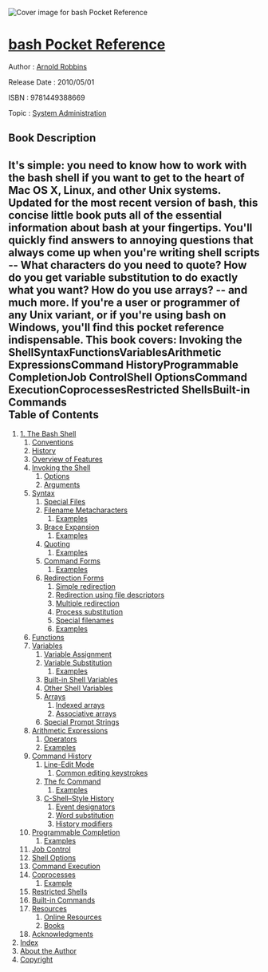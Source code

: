 ![Cover image for bash Pocket Reference](https://imgdetail.ebookreading.net/cover/cover/system_admin/EB9781449388669.jpg)

[bash Pocket Reference](https://ebookreading.net/view/book/bash+Pocket+Reference-EB9781449388669_1.html "bash Pocket Reference")
====================================================================================================================

Author : [Arnold Robbins](https://ebookreading.net/search/author/Arnold+Robbins)

Release Date : 2010/05/01

ISBN : 9781449388669

Topic : [System Administration](https://ebookreading.net/search/category/system-administration)

Book Description
-----------------

It's simple: you need to know how to work with the bash shell if you want to get to the heart of Mac OS X, Linux, and other Unix systems. Updated for the most recent version of bash, this concise little book puts all of the essential information about bash at your fingertips. You'll quickly find answers to annoying questions that always come up when you're writing shell scripts -- What characters do you need to quote? How do you get variable substitution to do exactly what you want? How do you use arrays? -- and much more.
If you're a user or programmer of any Unix variant, or if you're using bash on Windows, you'll find this pocket reference indispensable. This book covers:
Invoking the ShellSyntaxFunctionsVariablesArithmetic ExpressionsCommand HistoryProgrammable CompletionJob ControlShell OptionsCommand ExecutionCoprocessesRestricted ShellsBuilt-in Commands               
Table of Contents
-----------------

1. [1. The Bash Shell](https://ebookreading.net/view/book/bash+Pocket+Reference-EB9781449388669_3.html)
    1. [Conventions](https://ebookreading.net/view/book/bash+Pocket+Reference-EB9781449388669_4.html)
    1. [History](https://ebookreading.net/view/book/bash+Pocket+Reference-EB9781449388669_5.html)
    1. [Overview of Features](https://ebookreading.net/view/book/bash+Pocket+Reference-EB9781449388669_6.html)
    1. [Invoking the Shell](https://ebookreading.net/view/book/bash+Pocket+Reference-EB9781449388669_7.html)
        1. [Options](https://ebookreading.net/view/book/bash+Pocket+Reference-EB9781449388669_7.html#unixnut4-CHP-4-SECT)
        1. [Arguments](https://ebookreading.net/view/book/bash+Pocket+Reference-EB9781449388669_7.html#unixnut4-CHP-4-SECT)
    1. [Syntax](https://ebookreading.net/view/book/bash+Pocket+Reference-EB9781449388669_8.html)
        1. [Special Files](https://ebookreading.net/view/book/bash+Pocket+Reference-EB9781449388669_8.html#unixnut4-CHP-4-SECT)
        1. [Filename Metacharacters](https://ebookreading.net/view/book/bash+Pocket+Reference-EB9781449388669_8.html#unixnut4-CHP-4-SECT)
            1. [Examples](https://ebookreading.net/view/book/bash+Pocket+Reference-EB9781449388669_8.html#unixnut4-CHP-4-SECT)
        1. [Brace Expansion](https://ebookreading.net/view/book/bash+Pocket+Reference-EB9781449388669_8.html#id443404)
            1. [Examples](https://ebookreading.net/view/book/bash+Pocket+Reference-EB9781449388669_8.html#id432763)
        1. [Quoting](https://ebookreading.net/view/book/bash+Pocket+Reference-EB9781449388669_8.html#unixnut4-CHP-4-SECT)
            1. [Examples](https://ebookreading.net/view/book/bash+Pocket+Reference-EB9781449388669_8.html#unixnut4-CHP-4-SECT)
        1. [Command Forms](https://ebookreading.net/view/book/bash+Pocket+Reference-EB9781449388669_8.html#unixnut4-CHP-4-SECT)
            1. [Examples](https://ebookreading.net/view/book/bash+Pocket+Reference-EB9781449388669_8.html#unixnut4-CHP-4-SECT)
        1. [Redirection Forms](https://ebookreading.net/view/book/bash+Pocket+Reference-EB9781449388669_8.html#unixnut4-CHP-4-SECT)
            1. [Simple redirection](https://ebookreading.net/view/book/bash+Pocket+Reference-EB9781449388669_8.html#unixnut4-CHP-4-SECT)
            1. [Redirection using file descriptors](https://ebookreading.net/view/book/bash+Pocket+Reference-EB9781449388669_8.html#unixnut4-CHP-4-SECT)
            1. [Multiple redirection](https://ebookreading.net/view/book/bash+Pocket+Reference-EB9781449388669_8.html#unixnut4-CHP-4-SECT)
            1. [Process substitution](https://ebookreading.net/view/book/bash+Pocket+Reference-EB9781449388669_8.html#process-substitutio)
            1. [Special filenames](https://ebookreading.net/view/book/bash+Pocket+Reference-EB9781449388669_8.html#redirection-special)
            1. [Examples](https://ebookreading.net/view/book/bash+Pocket+Reference-EB9781449388669_8.html#unixnut4-CHP-4-SECT)
    1. [Functions](https://ebookreading.net/view/book/bash+Pocket+Reference-EB9781449388669_9.html)
    1. [Variables](https://ebookreading.net/view/book/bash+Pocket+Reference-EB9781449388669_10.html)
        1. [Variable Assignment](https://ebookreading.net/view/book/bash+Pocket+Reference-EB9781449388669_10.html#id427278)
        1. [Variable Substitution](https://ebookreading.net/view/book/bash+Pocket+Reference-EB9781449388669_10.html#unixnut4-CHP-4-SECT)
            1. [Examples](https://ebookreading.net/view/book/bash+Pocket+Reference-EB9781449388669_10.html#unixnut4-CHP-4-SECT)
        1. [Built-in Shell Variables](https://ebookreading.net/view/book/bash+Pocket+Reference-EB9781449388669_10.html#unixnut4-CHP-4-SECT)
        1. [Other Shell Variables](https://ebookreading.net/view/book/bash+Pocket+Reference-EB9781449388669_10.html#unixnut4-CHP-4-SECT)
        1. [Arrays](https://ebookreading.net/view/book/bash+Pocket+Reference-EB9781449388669_10.html#unixnut4-CHP-4-SECT)
            1. [Indexed arrays](https://ebookreading.net/view/book/bash+Pocket+Reference-EB9781449388669_10.html#id450972)
            1. [Associative arrays](https://ebookreading.net/view/book/bash+Pocket+Reference-EB9781449388669_10.html#id451282)
        1. [Special Prompt Strings](https://ebookreading.net/view/book/bash+Pocket+Reference-EB9781449388669_10.html#unixnut4-CHP-4-SECT)
    1. [Arithmetic Expressions](https://ebookreading.net/view/book/bash+Pocket+Reference-EB9781449388669_11.html)
        1. [Operators](https://ebookreading.net/view/book/bash+Pocket+Reference-EB9781449388669_11.html#unixnut4-CHP-4-SECT)
        1. [Examples](https://ebookreading.net/view/book/bash+Pocket+Reference-EB9781449388669_11.html#unixnut4-CHP-4-SECT)
    1. [Command History](https://ebookreading.net/view/book/bash+Pocket+Reference-EB9781449388669_12.html)
        1. [Line-Edit Mode](https://ebookreading.net/view/book/bash+Pocket+Reference-EB9781449388669_12.html#unixnut4-CHP-4-SECT)
            1. [Common editing keystrokes](https://ebookreading.net/view/book/bash+Pocket+Reference-EB9781449388669_12.html#unixnut4-CHP-4-SECT)
        1. [The fc Command](https://ebookreading.net/view/book/bash+Pocket+Reference-EB9781449388669_12.html#unixnut4-CHP-4-SECT)
            1. [Examples](https://ebookreading.net/view/book/bash+Pocket+Reference-EB9781449388669_12.html#unixnut4-CHP-4-SECT)
        1. [C-Shell–Style History](https://ebookreading.net/view/book/bash+Pocket+Reference-EB9781449388669_12.html#csh-history)
            1. [Event designators](https://ebookreading.net/view/book/bash+Pocket+Reference-EB9781449388669_12.html#id453833)
            1. [Word substitution](https://ebookreading.net/view/book/bash+Pocket+Reference-EB9781449388669_12.html#id454055)
            1. [History modifiers](https://ebookreading.net/view/book/bash+Pocket+Reference-EB9781449388669_12.html#id454496)
    1. [Programmable Completion](https://ebookreading.net/view/book/bash+Pocket+Reference-EB9781449388669_13.html)
        1. [Examples](https://ebookreading.net/view/book/bash+Pocket+Reference-EB9781449388669_13.html#unixnut4-CHP-4-SECT)
    1. [Job Control](https://ebookreading.net/view/book/bash+Pocket+Reference-EB9781449388669_14.html)
    1. [Shell Options](https://ebookreading.net/view/book/bash+Pocket+Reference-EB9781449388669_15.html)
    1. [Command Execution](https://ebookreading.net/view/book/bash+Pocket+Reference-EB9781449388669_16.html)
    1. [Coprocesses](https://ebookreading.net/view/book/bash+Pocket+Reference-EB9781449388669_17.html)
        1. [Example](https://ebookreading.net/view/book/bash+Pocket+Reference-EB9781449388669_17.html#id422952)
    1. [Restricted Shells](https://ebookreading.net/view/book/bash+Pocket+Reference-EB9781449388669_18.html)
    1. [Built-in Commands](https://ebookreading.net/view/book/bash+Pocket+Reference-EB9781449388669_19.html)
    1. [Resources](https://ebookreading.net/view/book/bash+Pocket+Reference-EB9781449388669_99.html)
        1. [Online Resources](https://ebookreading.net/view/book/bash+Pocket+Reference-EB9781449388669_99.html#id807713)
        1. [Books](https://ebookreading.net/view/book/bash+Pocket+Reference-EB9781449388669_99.html#id807793)
    1. [Acknowledgments](https://ebookreading.net/view/book/bash+Pocket+Reference-EB9781449388669_100.html)
1. [Index](https://ebookreading.net/view/book/bash+Pocket+Reference-EB9781449388669_101.html)
1. [About the Author](https://ebookreading.net/view/book/bash+Pocket+Reference-EB9781449388669_102.html)
1. [Copyright](https://ebookreading.net/view/book/bash+Pocket+Reference-EB9781449388669_103.html)
